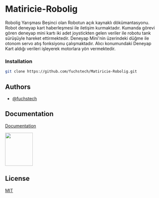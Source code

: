 # Matiricie-Robolig
Robolig Yarışması Beşinci olan Robotun açık kaynaklı dökümantasyonu. Robot deneyap kart haberleşmesi ile iletişim kurmaktadır. Kumanda görevi gören deneyap mini kartı iki adet joystickten gelen veriler ile robotu tank sürüşüyle hareket ettirmektedir. Deneyap Mini'nin üzerindeki düğme ile otonom servo atış fonksiyonu çalışmaktadır. Alıcı konumundaki Deneyap Kart aldığı verileri işleyerek motorlara yön vermektedir.
### Installation


```bash
git clone https://github.com/fuchstech/Matiricie-Robolig.git
```
    
## Authors

- [@fuchstech](https://www.github.com/fuchstech)


## Documentation

[Documentation](https://linktodocumentation)


<img src="https://www.matiricie.com/wp-content/uploads/2022/04/Matiricie-LOGO-1-2000x2384.png)"  width="90" height="108">



## License

[MIT](https://choosealicense.com/licenses/mit/)
